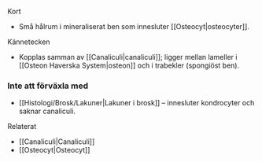 Kort
- Små hålrum i mineraliserat ben som innesluter [[Osteocyt|osteocyter]].

Kännetecken
- Kopplas samman av [[Canaliculi|canaliculi]]; ligger mellan lameller i [[Osteon Haverska System|osteon]] och i trabekler (spongiöst ben).

### Inte att förväxla med
- [[Histologi/Brosk/Lakuner|Lakuner i brosk]] – innesluter kondrocyter och saknar canaliculi.

Relaterat
- [[Canaliculi|Canaliculi]]
- [[Osteocyt|Osteocyt]]
